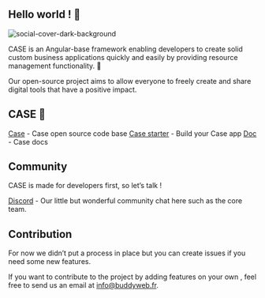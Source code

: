 ## Hello world ! 👋


![social-cover-dark-background](https://user-images.githubusercontent.com/50170060/225934352-f554f711-1b1a-413e-b083-93d12e409299.png)

CASE is an Angular-base framework enabling developers to create solid custom business applications quickly and easily by providing resource management functionality. 👊

Our open-source project aims to allow everyone to freely create and share digital tools that have a positive impact. 



## CASE 🙌

[Case]([https://github.com/case-app/case]) - Case open source code base 
[Case starter]([https://github.com/case-app/case-starter]) - Build your Case app 
[Doc]([https://github.com/case-app/case/tree/master/docs]) - Case docs



## Community

CASE is made for developers first, so let’s talk !

[Discord]([https://discord.gg/mFVZryKn]) - Our little but wonderful community chat here such as the core team. 


## Contribution 

For now we didn’t put a process in place but you can create issues if you need some new features. 

If you want to contribute to the project by adding features on your own , feel free to send us an email at info@buddyweb.fr.
